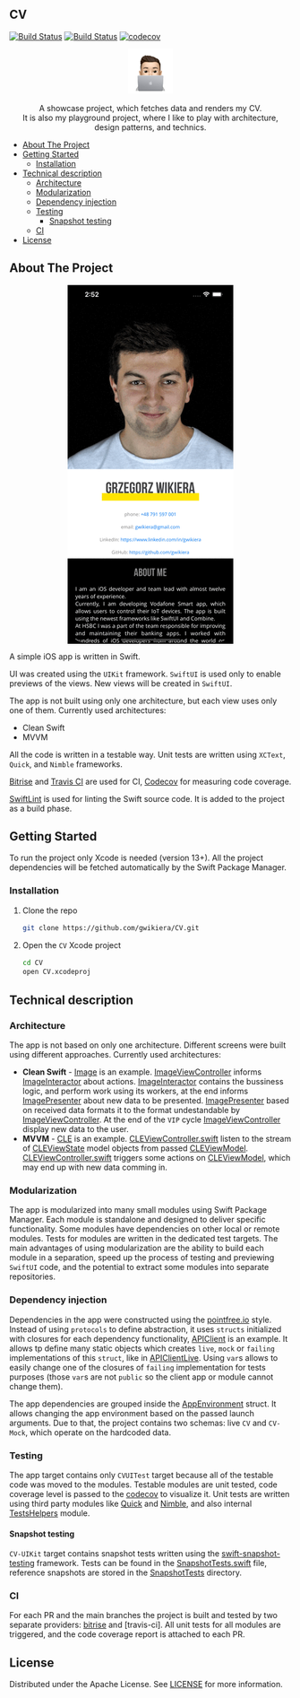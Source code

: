 ## CV

[![Build Status](https://app.bitrise.io/app/58d6b8fa19361986/status.svg?token=ixZcR8_gebyATzpfIgc7KA&branch=develop)](https://app.bitrise.io/app/58d6b8fa19361986)
[![Build Status](https://app.travis-ci.com/gwikiera/CV.svg?branch=develop)](https://app.travis-ci.com/gwikiera/CV)
[![codecov](https://codecov.io/gh/gwikiera/CV/branch/develop/graph/badge.svg?token=S9E78LT4BV)](https://codecov.io/gh/gwikiera/CV)

<!-- PROJECT LOGO -->
<div align="center">
  <a href="https://github.com/gwikiera/CV">
    <img src="README/logo.png" alt="Logo" width="80" height="80">
  </a>

  <p align="center">
   A showcase project, which fetches data and renders my CV.
   <br>
   It is also my playground project, where I like to play with architecture, design patterns, and technics.</p>
</div>


<!-- TABLE OF CONTENTS -->
- [About The Project](#about-the-project)
- [Getting Started](#getting-started)
  * [Installation](#installation)
- [Technical description](#technical-description)
  * [Architecture](#architecture)
  * [Modularization](#modularization)
  * [Dependency injection](#dependency-injection)
  * [Testing](#testing)
    + [Snapshot testing](#snapshot-testing)
  * [CI](#ci)
- [License](#license)

<!-- ABOUT THE PROJECT -->
## About The Project
<p align="center">
 <img src="README/AppPreview.gif" alt="AppPreview" align="center">
</p>

A simple iOS app is written in Swift.

UI was created using the `UIKit` framework. `SwiftUI` is used only to enable previews of the views. New views will be created in `SwiftUI`.

The app is not built using only one architecture, but each view uses only one of them. Currently used architectures: 
* Clean Swift
* MVVM

All the code is written in a testable way. Unit tests are written using `XCText`, `Quick`, and `Nimble` frameworks.

[Bitrise](https://app.bitrise.io/app/58d6b8fa19361986) and [Travis CI](https://app.travis-ci.com/gwikiera/CV) are used for CI, [Codecov](https://codecov.io/gh/gwikiera/CV) for measuring code coverage.

[SwiftLint](https://github.com/realm/SwiftLint) is used for linting the Swift source code. It is added to the project as a build phase. 

<!-- GETTING STARTED -->
## Getting Started

To run the project only Xcode is needed (version 13+). All the project dependencies will be fetched automatically by the Swift Package Manager. 

### Installation

1. Clone the repo
   ```sh
   git clone https://github.com/gwikiera/CV.git
   ```
2. Open the `CV` Xcode project
   ```sh
   cd CV
   open CV.xcodeproj
   ```

<!-- TECHNICAL DESCRIPTION -->
## Technical description

### Architecture

The app is not based on only one architecture. Different screens were built using different approaches. Currently used architectures: 
* **Clean Swift** - [Image](./Modules/Sources/CV-UIKit/Image) is an example. [ImageViewController](./Modules/Sources/CV-UIKit/Image/ImageViewController.swift) informs [ImageInteractor](./Modules/Sources/CV-UIKit/Image/ImageInteractor.swift) about actions. [ImageInteractor](https://github.com/gwikiera/CV/blob/develop/Modules/Sources/CV-UIKit/Image/ImageInteractor.swift) contains the bussiness logic, and perform work using its workers, at the end informs [ImagePresenter](./Modules/Sources/CV-UIKit/Image/ImagePresenter.swift) about new data to be presented. [ImagePresenter](./Modules/Sources/CV-UIKit/Image/ImagePresenter.swift) based on received data formats it to the format undestandable by [ImageViewController](./Modules/Sources/CV-UIKit/Image/ImageViewController.swift). At the end of the `VIP` cycle [ImageViewController](./Modules/Sources/CV-UIKit/Image/ImageViewController.swift) display new data to the user.
* **MVVM** - [CLE](./Modules/Sources/CV-UIKit/CLE) is an example. [CLEViewController.swift](./Modules/Sources/CV-UIKit/CLE/CLEViewController.swift) listen to the stream of [CLEViewState](./Modules/Sources/CV-UIKit/CLE/CLEViewState.swift) model objects from passed [CLEViewModel](./Sources/CV-UIKit/CLE/CLEViewModel.swift). [CLEViewController.swift](./Modules/Sources/CV-UIKit/CLE/CLEViewController.swift) triggers some actions on [CLEViewModel](./Sources/CV-UIKit/CLE/CLEViewModel.swift), which may end up with new data comming in.

### Modularization
The app is modularized into many small modules using Swift Package Manager. Each module is standalone and designed to deliver specific functionality. Some modules have dependencies on other local or remote modules. Tests for modules are written in the dedicated test targets. The main advantages of using modularization are the ability to build each module in a separation, speed up the process of testing and previewing `SwiftUI` code, and the potential to extract some modules into separate repositories. 

### Dependency injection
Dependencies in the app were constructed using the [pointfree.io](https://www.pointfree.co/collections/dependencies) style. Instead of using `protocols` to define abstraction, it uses `structs` initialized with closures for each dependency functionality, [APIClient](./Modules/Sources/Networking/APIClient.swift) is an example. It allows tp define many static objects which creates `live`, `mock` or `failing` implementations of this `struct`, like in [APIClientLive](./Modules/Sources/NetworkingLive/APIClientLive.swift). Using `var`s allows to easily change one of the closures of `failing` implementation for tests purposes (those `var`s are not `public` so the client app or module cannot change them). 

The app dependencies are grouped inside the [AppEnvironment](./CV/AppDelegate/AppEnvironment.swift) struct. It allows changing the app environment based on the passed launch arguments. Due to that, the project contains two schemas: live `CV` and `CV-Mock`, which operate on the hardcoded data.

### Testing

The app target contains only `CVUITest` target because all of the testable code was moved to the modules. Testable modules are unit tested, code coverage level is passed to the [codecov](https://app.codecov.io/gh/gwikiera/CV) to visualize it. Unit tests are written using third party modules like [Quick](https://github.com/Quick/Quick) and [Nimble](https://github.com/Quick/Nimble), and also internal [TestsHelpers](./Modules/Sources/TestHelpers) module. 

#### Snapshot testing
`CV-UIKit` target contains snapshot tests written using the [swift-snapshot-testing](https://github.com/pointfreeco/swift-snapshot-testing) framework. Tests can be found in the [SnapshotTests.swift](./Modules/Tests/CV-UIKitTests/SnapshotTesting/SnapshotTests.swift) file, reference snapshots are stored in the [SnapshotTests](./Modules/Tests/CV-UIKitTests/SnapshotTesting/__Snapshots__/SnapshotTests) directory.

### CI
For each PR and the main branches the project is built and tested by two separate providers: [bitrise](https://app.bitrise.io/app/58d6b8fa19361986) and [travis-ci]. All unit tests for all modules are triggered, and the code coverage report is attached to each PR. 

<!-- LICENSE -->
## License

Distributed under the Apache  License. See [LICENSE](LICENSE) for more information.
